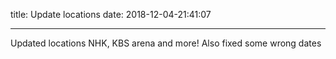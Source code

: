 
title: Update locations
date: 2018-12-04-21:41:07

---

Updated locations NHK, KBS arena and more! Also fixed some wrong dates

